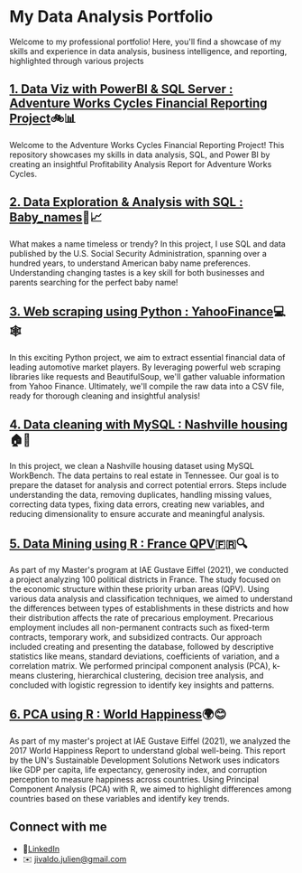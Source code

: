 # My Data Analysis Portfolio
Welcome to my professional portfolio! Here, you'll find a showcase of my skills and experience in data analysis, business intelligence, and reporting, highlighted through various projects

## [1. Data Viz with PowerBI & SQL Server : Adventure Works Cycles Financial Reporting Project](https://github.com/jjivaldoDA/Power-BI-financial-report-project)🚲📊
Welcome to the Adventure Works Cycles Financial Reporting Project! This repository showcases my skills in data analysis, SQL, and Power BI by creating an insightful Profitability Analysis Report for Adventure Works Cycles.

## [2. Data Exploration & Analysis with SQL : Baby_names](https://github.com/jjivaldoDA/Baby_names)👶📈
What makes a name timeless or trendy? In this project, I use SQL and data published by the U.S. Social Security Administration, spanning over a hundred years, to understand American baby name preferences. Understanding changing tastes is a key skill for both businesses and parents searching for the perfect baby name!

## [3. Web scraping using Python : YahooFinance](https://github.com/jjivaldoDA/YahooFinanceWebScraping)💻🕸️
In this exciting Python project, we aim to extract essential financial data of leading automotive market players. By leveraging powerful web scraping libraries like requests and BeautifulSoup, we'll gather valuable information from Yahoo Finance. Ultimately, we'll compile the raw data into a CSV file, ready for thorough cleaning and insightful analysis!

## [4. Data cleaning with MySQL : Nashville housing](https://github.com/jjivaldoDA/Nashville-housing-data-cleaning)🏠🧹
In this project, we clean a Nashville housing dataset using MySQL WorkBench. The data pertains to real estate in Tennessee. Our goal is to prepare the dataset for analysis and correct potential errors. Steps include understanding the data, removing duplicates, handling missing values, correcting data types, fixing data errors, creating new variables, and reducing dimensionality to ensure accurate and meaningful analysis.

## [5. Data Mining using R : France QPV](https://github.com/jjivaldoDA/Data_mining_QPV)🇫🇷🔍
As part of my Master's program at IAE Gustave Eiffel (2021), we conducted a project analyzing 100 political districts in France. The study focused on the economic structure within these priority urban areas (QPV). Using various data analysis and classification techniques, we aimed to understand the differences between types of establishments in these districts and how their distribution affects the rate of precarious employment. Precarious employment includes all non-permanent contracts such as fixed-term contracts, temporary work, and subsidized contracts. Our approach included creating and presenting the database, followed by descriptive statistics like means, standard deviations, coefficients of variation, and a correlation matrix. We performed principal component analysis (PCA), k-means clustering, hierarchical clustering, decision tree analysis, and concluded with logistic regression to identify key insights and patterns.

## [6. PCA using R : World Happiness](https://github.com/jjivaldoDA/World_Happiness)🌍😊
As part of my master's project at IAE Gustave Eiffel (2021), we analyzed the 2017 World Happiness Report to understand global well-being. This report by the UN's Sustainable Development Solutions Network uses indicators like GDP per capita, life expectancy, generosity index, and corruption perception to measure happiness across countries. Using Principal Component Analysis (PCA) with R, we aimed to highlight differences among countries based on these variables and identify key trends.

## Connect with me

- 🔗[LinkedIn](www.linkedin.com/in/jivaldo-julien-2429211a0)
- ✉️ jivaldo.julien@gmail.com


